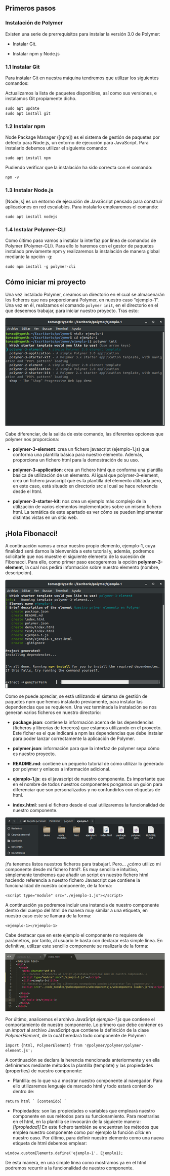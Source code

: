 ## Primeros pasos

### Instalación de Polymer

Existen una serie de prerrequisitos para instalar la versión 3.0 de Polymer:

* Instalar Git.

* Instalar npm y Node.js

### 1.1 Instalar Git

Para instalar Git en nuestra máquina tendremos que utilizar los siguientes comandos:

Actualizamos la lista de paquetes disponibles, así como sus versiones, e instalamos Git propiamente dicho.
```
sudo apt update
sudo apt install git
```

### 1.2 Instalar npm

Node Package Manager ([npm]) es el sistema de gestión de paquetes por defecto para Node.js, un entorno de ejecución para JavaScript. 
Para instalarlo debemos utilizar el siguiente comando: 
```
sudo apt install npm
```
Pudiendo verificar que la instalación ha sido correcta con el comando:
```
npm -v
```

### 1.3 Instalar Node.js

[Node.js] es un entorno de ejecución de JavaScript pensado para construir aplicaciones en red escalables. 
Para instalarlo emplearemos el comando:
```
sudo apt install nodejs
```

### 1.4 Instalar Polymer-CLI

Como último paso vamos a instalar la interfaz por línea de comandos de Polymer (Polymer-CLI). Para ello lo haremos con el gestor de paquetes instalado previamente npm y realizaremos la instalación de manera global mediante la opción -g:
```
sudo npm install -g polymer-cli
```
## Cómo iniciar mi proyecto

Una vez instalado Polymer, creamos un directorio en el cual se almacenarán los ficheros que nos proporcionará Polymer, en nuestro caso “ejemplo-1”. Una vez en él, realizamos el comando ```polymer init```, en el directorio en el que deseemos trabajar, para iniciar nuestro proyecto. Tras esto:

!["Comando polymer init"](images/2.png "Comando polymer init")

Cabe diferenciar, de la salida de este comando, las diferentes opciones que polymer nos proporciona:
* **polymer-3-element**: crea un fichero javascript (ejemplo-1.js) que conforma una plantilla básica para nuestro elemento. Además, proporciona un fichero html para la demostración  de su uso.

* **polymer-3-application**: crea un fichero html que conforma una plantilla básica de utilización de un elemento. Al igual que polymer-3-element, crea un fichero javascript que es la plantilla del elemento utilizada pero, en este caso, está situado en directorio src al cual se hace referencia desde el html. 

* **polymer-3-starter-kit**: nos crea un ejemplo más complejo de la utilización de varios elementos implementados sobre un mismo fichero html. La temática de este apartado es ver cómo se pueden implementar distintas vistas en un sitio web.


## ¡Hola Fibonacci!

A continuación vamos a crear nuestro propio elemento, ejemplo-1, cuya finalidad será darnos la bienvenida a este tutorial y, además, podremos solicitarle que nos muestre el siguiente elemento de la sucesión de Fibonacci. Para ello, como primer paso escogeremos la opción **polymer-3-element**, la cual nos pedirá información sobre nuestro elemento (nombre, descripción).

!["Opción polymer-3-element"](images/3.png "Opción polymer-3-element")

Como se puede apreciar, se está utilizando el sistema de gestión de paquetes npm que hemos instalado previamente, para instalar las dependencias que se requieren. Una vez terminada la instalación se nos generan varios ficheros en nuestro directorio:

* **package.json**: contiene la información acerca de las dependencias (ficheros y librerías de terceros) que estamos utilizando en el proyecto. Este ficher es el que indicará a npm las dependencias que debe instalar para poder lanzar correctamente la aplicación de Polymer.

* **polymer.json**: información para que la interfaz de polymer sepa cómo es nuestro proyecto.

* **README.md**: contiene un pequeño tutorial de cómo utilizar lo generado por polymer y enlaces a información adicional.

* **ejemplo-1.js**: es el javascript de nuestro componente. Es importante que en el nombre de todos nuestros componentes pongamos un guión para diferenciar que son personalizados y no confundirlos con etiquetas de html.

* **index.html**: será el fichero desde el cual utilizaremos la funcionalidad de nuestro componente.

!["Archivos generados por polymer-3-element"](images/5.png "Archivos generados por polymer-3-element")

¡Ya tenemos listos nuestros ficheros para trabajar!. Pero... ¿cómo utilizo mi componente desde mi fichero html?. Es muy sencillo e intuitivo, simplemente tendremos que añadir un script en nuestro fichero html haciendo referencia a nuestro fichero Javascript que contiene la funcionalidad de nuestro componente, de la forma:
```
<script type="module" src="./ejemplo-1.js"></script>
```
A continuación ya podremos incluir una instancia de nuestro componente dentro del cuerpo del html de manera muy similar a una etiqueta, en nuestro caso este se llamará de la forma:
```
<ejemplo-1></ejemplo-1>
```
Cabe destacar que en este ejemplo el componente no requiere de parámetros, por tanto, al usuario le basta con declarar esta simple línea. En definitiva, utilizar este sencillo componente se realizaría de la forma:

!["Nuestro primer componente"](images/html.png "Nuestro primer componente")

Por último, analicemos el archivo JavaSript *ejemplo-1.js* que contiene el comportamiento de nuestro componente.
Lo primero que debe contener es un *import* al archivo JavaScript que contiene la definición de la clase *PolymerElement*, de la cuál heredará todo componente de Polymer:
```
import {html, PolymerElement} from '@polymer/polymer/polymer-element.js';
```
A continuación se declara la herencia mencionada anteriormente y en ella definiremos mediante métodos la plantilla (template) y las propiedades (properties) de nuestro componente:
* Plantilla: es lo que va a mostrar nuestro componente al navegador. Para ello utilizaremos lenguaje de marcado html y todo estará contenido dentro de: 
```
return html ` [contenido] `
```
* Propiedades: son las propiedades o variables que empleará nuestro componente en sus métodos para su funcionamiento. Para mostrarlas en el html, en la plantilla se invocarán de la siguiente manera: *[[propiedad]]*
En este fichero también se encuentran los métodos que emplea nuestro componente como por ejemplo la función *click* en nuestro caso.
Por último, para definir nuestro elemento como una nueva etiqueta de html debemos emplear: 
```
window.customElements.define('ejemplo-1', Ejemplo1);
```
De esta manera, en una simple línea como mostramos ya en el html podremos recurrir a la funcionalidad de nuestro componente.
